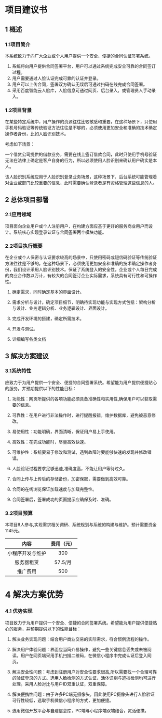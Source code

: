 #  项目建议书


## 1 概述
### 1.1项目简介

本系统致力于向广大企业或个人用户提供一个安全、便捷的合同认证签署系统。

1. 系统将向用户提供合同签署平台，用户可以通过系统完成安全可靠的合同签订过程。
2. 用户需要通过人脸认证完成可靠的认证并登录。
3. 用户可以上传合同，签署双方确认无误后可通过扫码在线完成合同签署。
4. 采用百度智能云人脸库，人脸信息可通过网页、后台录入，或管理员人手动录入。

### 1.2项目背景

在某些特定系统中，用户操作的资源往往比较敏感和重要，在这种场景下，只使用手机号码验证等传统验证方法往往是不够的，必须使用更加安全和准确的技术确定操作者身份，比如人脸识别技术。

考虑如下场景：

一个借贷公司提供的借款业务，需要在线上签订借款合同，此时只使用手机号验证无法在法律上确定是客户自身的行为，所以必须使用人脸识别来确认用户确实是本人。

该人脸识别系统应用于人脸识别登录业务场景，这种场景下，后台系统可能管理着对企业或部门比较重要的信息，此时需要确认登录者是有资格管理这些信息的人。

## 2 总体项目部署
### 2.1应用领域
   
   项目面向企业用户或个人注册用户，在构建方面应基于更好的服务商业用户而设计。系统核心实现登录认证与合同签署两个模块功能。

### 2.2项目执行概要

在企业或个人保密与认证要求较高的场景中，只使用密码或短信码验证等传统验证方法往往是不够的。在这种场景下，必须使用更加安全和准确的技术确定操作者身份，我们设计采用人脸识别技术。保证了系统登入的安全性。企业或个人每日完成的商业合作数以万计，有较大的合同签订企业实际需求，系统具有可行性和可操作性。

1.	确定需求，同时确定基本的界面设计。

2.	需求分析与设计，确定项目细节，明确待实现功能与实现方式包括：架构分析与设计、业务逻辑分析、业务逻辑设计、界面设计。

3.	完成开发环境的搭建，确定所需技术。

4.	开发与测试。

5.	详细编写各类文档

## 3	解决方案建议

### 3.1系统特性

应致力于为用户提供一个安全、便捷的合同签署系统。希望能为用户提供便捷贴心的服务，并预期提供以下的性能目标：

1.	功能性：网页所提供的各项功能必须具备准确性和实用性,确保用户可以获取需要的信息。

2.	可靠性：在用户进行非法操作时，进行提醒报错，维护数据库，避免被恶意修改。

3. 易使用性：功能明确，界面清晰，保证用户易上手使用。

4. 高效性：在完成功能时，尽量高效快速。

5. 可维护性：系统要易于修改和测试，遇到故障时要能够快速的发现并修改错误。

6. 人脸验证过程要求足够迅速,准确度高，不能让用户等待过久。

7. 合同上传与上传后的存储备份，加密保密，需要做到高效可靠。

8. 合同的在线浏览保证加载速度与加载完整性。
	
9. 合同签署后，签署成功的页面提示应确保及时、准确。

### 3.2项目预算

本项目8人参与,实现需求相关调研、系统规划与系统的构建与维护。预计需要资金1145元。

| 内容	          | 费用（元）|
| :-------------: | :------: |
| 小程序开发与维护 |	300      |
| 服务器租赁	      | 57.5/月  |
| 推广费用         |	500      |



# 4	解决方案优势

### 4.1 优势实现

项目致力于为用户提供一个安全、便捷的合同签署系统。希望能为用户提供便捷贴心的服务，并预期提供以下的性能目标：

1. 解决业务实现问题：结合用户商业交易的实际需求，符合惯例流程的操作。

2. 解决用户体验问题：界面应当简介易操作，避免一些关键信息丢失或未被阅读。用户在网页端采用手机扫描二维码，在微信小程序中完成认证后登入网页。

3. 解决安全性问题：考虑到注册用户对安全性要求很高,所以需要找一个合理可靠的验证登录的方式。选用人脸检测的方式认证，活体识别与遮挡检测均可进行处理。采用人脸对比与用户ID双重认证，双重保障。

4. 解决便携性问题：由于许多PC端无摄像头，因此使用PC摄像头进行人脸验证可行性较低，选取手机微信小程序的方式，更加便捷。

5. 选用微信开放平台与自建信息库，PC端与小程序端双端结合，灵活便携。
